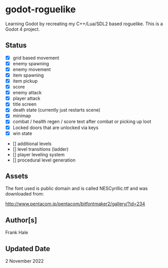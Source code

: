 # godot-roguelike

Learning Godot by recreating my C++/Lua/SDL2 based roguelike. This is a Godot 4
project.

## Status

- [x] grid based movement  
- [x] enemy spawning  
- [x] enemy movement  
- [x] item spawning  
- [x] item pickup  
- [x] score  
- [x] enemy attack
- [x] player attack
- [x] title screen
- [x] death state (currently just restarts scene)
- [x] minimap
- [x] combat / health regen / score text after combat or picking up loot
- [x] Locked doors that are unlocked via keys
- [x] win state
- [] additional levels
- [] level transitions (ladder)
- [] player leveling system
- [] procedural level generation

## Assets

The font used is public domain and is called NESCyrillic.ttf and was downloaded
from:

<http://www.pentacom.jp/pentacom/bitfontmaker2/gallery/?id=234>

## Author[s]

Frank Hale

## Updated Date

2 November 2022
